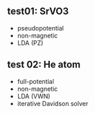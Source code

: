 ## test01: SrVO3

- pseudopotential
- non-magnetic
- LDA (PZ)

## test 02: He atom
- full-potential
- non-magnetic
- LDA (VWN)
- iterative Davidson solver

